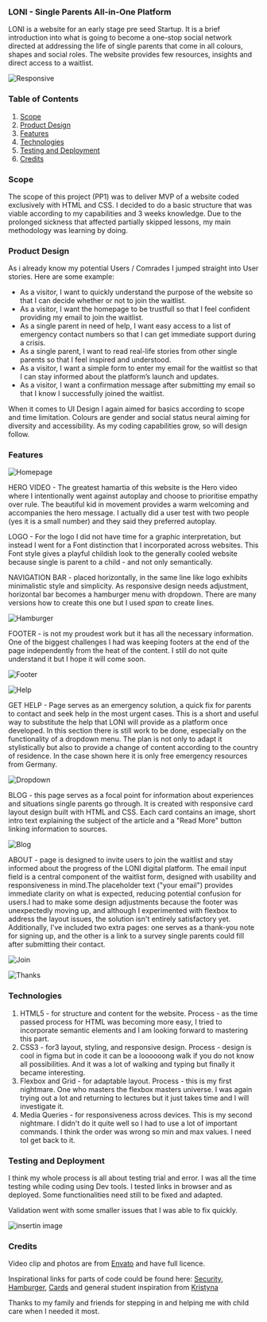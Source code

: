 ### LONI - Single Parents All-in-One Platform

LONI is a website for an early stage pre seed Startup. It is a brief introduction into what is going to become a one-stop social network directed at addressing the life of single parents that come in all colours, shapes and social roles. The website provides few resources, insights and direct access to a waitlist.

![Responsive](documentation/amiresponsive.png)

### Table of Contents

1. [Scope](#scope) 
2. [Product Design](#product-design)
3. [Features](#features)
4. [Technologies](#technologies)
5. [Testing and Deployment](#testing-and-deployment) 
7. [Credits](#credits)

### Scope
The scope of this project (PP1) was to deliver MVP of a website coded exclusively with HTML and CSS. I decided to do a basic structure that was viable according to my capabilities and 3 weeks knowledge. Due to the prolonged sickness that affected partially skipped lessons, my main methodology was learning by doing. 

### Product Design

As i already know my potential Users /  Comrades I jumped straight into User stories. Here are some example:
- As a visitor, I want to quickly understand the purpose of the website so that I can decide whether or not to join the waitlist.
- As a visitor, I want the homepage to be trustfull  so that I feel confident providing my email to join the waitlist.
- As a single parent in need of help, I want easy access to a list of emergency contact numbers so that I can get immediate support during a crisis.
- As a single parent, I want to read real-life stories from other single parents so that I feel inspired and understood.
- As a visitor, I want a simple form to enter my email for the waitlist so that I can stay informed about the platform’s launch and updates.
- As a visitor, I want a confirmation message after submitting my email so that I know I successfully joined the waitlist.


When it comes to UI Design I again aimed for basics according to scope and time limitation. Colours are gender and social status neural aiming for diversity and accessibility. As my coding capabilities grow, so will design follow.

### Features

![Homepage](documentation/homepg.png)

HERO VIDEO - The greatest hamartia of this website is the Hero video where I intentionally went against autoplay and choose to prioritise empathy over rule. The beautiful kid in movement provides a warm welcoming and accompanies the hero message. I actually did a user test with two people (yes it is a small number) and they said they preferred autoplay.
 
LOGO - For the logo I did not have time for a graphic interpretation, but instead I went for a Font  distinction that I incorporated across websites. This Font style gives a playful childish look to the generally cooled website because single is parent  to a child - and not only semantically.

NAVIGATION BAR - placed horizontally, in the same line like logo exhibits minimalistic style and simplicity. As responsive design needs adjustment, horizontal bar becomes a hamburger menu with dropdown. There are many versions how to create this one but I used *span* to create lines.

![Hamburger](documentation/hamburger.png)

FOOTER - is not my proudest work but it has all the necessary information. One of the biggest challenges I had was keeping footers at the end of the page independently from the heat of the content. I still do not quite understand it but I hope it will come soon.

![Footer](documentation/footer.png)

![Help](documentation/gethelp.png)

GET HELP -  Page serves as an emergency  solution, a quick fix for parents to contact and seek help in the most urgent cases. This is a short and useful way to substitute the help that LONI will provide as a platform once developed. In this section there is still work to be done, especially on the functionality of a dropdown menu. The plan is not only to adapt it stylistically but also to provide a change of content according to the country of residence. In the case shown here it is only free emergency resources from Germany.

![Dropdown](documentation/dropdown.png)

BLOG - this page serves as a focal point for information about experiences and situations single parents go through. It is created with responsive card layout design built with HTML and CSS. Each card contains an image, short intro text explaining the subject of the article and a "Read More" button linking information to sources.

![Blog](documentation/cards.png)

ABOUT - page is designed to invite users to join the waitlist and stay informed about the progress of the LONI digital platform. The email input field is a central component of the waitlist form, designed with usability and responsiveness in mind.The placeholder text ("your email") provides immediate clarity on what is expected, reducing potential confusion for users.I had to make some design adjustments because the footer was unexpectedly moving up, and although I experimented with flexbox to address the layout issues, the solution isn't entirely satisfactory yet. Additionally, I've included two extra pages: one serves as a thank-you note for signing up, and the other is a link to a survey single parents could fill after submitting their contact.

![Join](documentation/join.png)

![Thanks](documentation/thanks.png)


### Technologies
1. HTML5 - for structure and content for the website.
Process - as the time passed process for HTML was becoming more easy, I tried to incorporate semantic elements and I am looking forward to mastering this part.
2. CSS3 - for3 layout, styling, and responsive design.
Process - design is cool in figma but in code it can be a loooooong walk if you do not know all possibilities. And it was a lot of walking and typing but finally it became interesting.
3. Flexbox and Grid - for adaptable layout. Process - this is my first nightmare. One who masters the flexbox masters universe. I was again trying out a lot and returning to lectures but it just takes time and I will investigate it.
4. Media Queries - for responsiveness across devices. This is my second nightmare. I didn't do it quite well so I had to use a lot of important commands. I think the order was wrong so min and max values. I need toI get back to it.


### Testing and Deployment

I think my whole process is all about testing trial and error. I was all the time testing while coding using Dev tools. I tested links in browser and as deployed. Some functionalities need still to be fixed and adapted. 

Validation went with some smaller issues that I was able to fix quickly. 

![insertin image](documentation/test.png)

### Credits

Video clip and photos are from [Envato](https://elements.envato.com/) and have full licence. 

Inspirational links for parts of code could be found here: [Security](https://stackoverflow.com/questions/50709625/link-with-target-blank-and-rel-noopener-noreferrer-still-vulnerable), [Hamburger](https://medium.com/@mateus2050/hamburguer-menu-html-and-css-only-c06364fa9bfd), [Cards](https://www.w3schools.com/howto/howto_css_cards.asp) and general student inspiration from [Kristyna](https://github.com/Cushione/dapper-hill-dog-boutique/tree/main)

Thanks to my family and friends for stepping in and helping me with child care when I needed it most.




